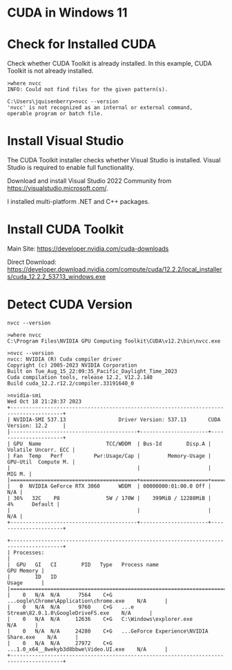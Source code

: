 # CUDA in Windows 11

# Check for Installed CUDA

Check whether CUDA Toolkit is already installed. In this example, CUDA Toolkit is not already installed.

```
>where nvcc
INFO: Could not find files for the given pattern(s).

C:\Users\jquisenberry>nvcc --version
'nvcc' is not recognized as an internal or external command,
operable program or batch file.

```

# Install Visual Studio

The CUDA Toolkit installer checks whether Visual Studio is installed. Visual Studio is required to enable full functionality. 

Download and install Visual Studio 2022 Community from https://visualstudio.microsoft.com/. 

I installed multi-platform .NET and C++ packages.

# Install CUDA Toolkit

Main Site: https://developer.nvidia.com/cuda-downloads

Direct Download: https://developer.download.nvidia.com/compute/cuda/12.2.2/local_installers/cuda_12.2.2_537.13_windows.exe


# Detect CUDA Version

```
nvcc --version

```

```
>where nvcc
C:\Program Files\NVIDIA GPU Computing Toolkit\CUDA\v12.2\bin\nvcc.exe

>nvcc --version
nvcc: NVIDIA (R) Cuda compiler driver
Copyright (c) 2005-2023 NVIDIA Corporation
Built on Tue_Aug_15_22:09:35_Pacific_Daylight_Time_2023
Cuda compilation tools, release 12.2, V12.2.140
Build cuda_12.2.r12.2/compiler.33191640_0
```

```
>nvidia-smi
Wed Oct 18 21:28:37 2023
+---------------------------------------------------------------------------------------+
| NVIDIA-SMI 537.13                 Driver Version: 537.13       CUDA Version: 12.2     |
|-----------------------------------------+----------------------+----------------------+
| GPU  Name                     TCC/WDDM  | Bus-Id        Disp.A | Volatile Uncorr. ECC |
| Fan  Temp   Perf          Pwr:Usage/Cap |         Memory-Usage | GPU-Util  Compute M. |
|                                         |                      |               MIG M. |
|=========================================+======================+======================|
|   0  NVIDIA GeForce RTX 3060      WDDM  | 00000000:01:00.0 Off |                  N/A |
| 36%   32C    P8               5W / 170W |    399MiB / 12288MiB |      4%      Default |
|                                         |                      |                  N/A |
+-----------------------------------------+----------------------+----------------------+

+---------------------------------------------------------------------------------------+
| Processes:                                                                            |
|  GPU   GI   CI        PID   Type   Process name                            GPU Memory |
|        ID   ID                                                             Usage      |
|=======================================================================================|
|    0   N/A  N/A      7564    C+G   ...oogle\Chrome\Application\chrome.exe    N/A      |
|    0   N/A  N/A      9760    C+G   ...e Stream\82.0.1.0\GoogleDriveFS.exe    N/A      |
|    0   N/A  N/A     12636    C+G   C:\Windows\explorer.exe                   N/A      |
|    0   N/A  N/A     24280    C+G   ...GeForce Experience\NVIDIA Share.exe    N/A      |
|    0   N/A  N/A     27972    C+G   ...1.0_x64__8wekyb3d8bbwe\Video.UI.exe    N/A      |
+---------------------------------------------------------------------------------------+
```



